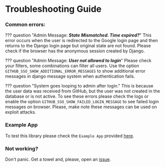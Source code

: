 # Troubleshooting Guide

### Common errors:

??? question "Admin Message: _**State Mismatched. Time expired?**_"
    This error occurs when the user is redirected to the Google login page and then returns to the Django login page but
    original state are not found. Please check if the browser has the anonymous session created by Django.

??? question "Admin Message: _**User not allowed to login**_"
    Please check your filters, some combinations can filter all users. Use the option `GITHUB_SSO_SHOW_ADDITIONAL_ERROR_MESSAGES`
    to show additional error messages in django message system when authentication fails.

??? question "System goes looping to admin after login."
    This is because the user data was received from GitHub, but the user was not created in the database or is not active.
    To see these errors please check the logs or enable the option `GITHUB_SSO_SHOW_FAILED_LOGIN_MESSAGE` to see failed
    login messages on browser. Please, make note these messages can be used on exploit attacks.

### Example App

To test this library please check the `Example App` provided [here](https://github.com/megalus/django-github-sso/tree/main/example_github_app).

### Not working?

Don't panic. Get a towel and, please, open an [issue](https://github.com/megalus/django-github-sso/issues).
